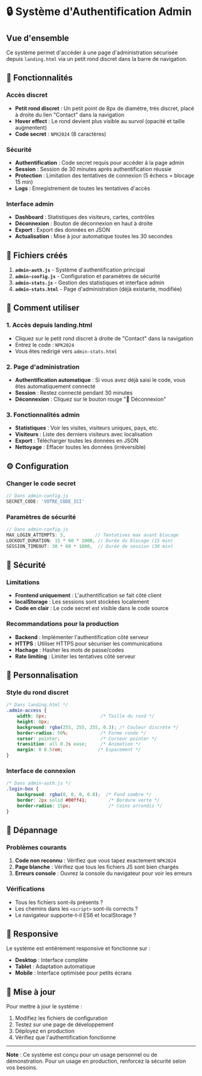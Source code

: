 # 🔒 Système d'Authentification Admin

## Vue d'ensemble

Ce système permet d'accéder à une page d'administration sécurisée depuis `landing.html` via un petit rond discret dans la barre de navigation.

## 🎯 Fonctionnalités

### Accès discret
- **Petit rond discret** : Un petit point de 8px de diamètre, très discret, placé à droite du lien "Contact" dans la navigation
- **Hover effect** : Le rond devient plus visible au survol (opacité et taille augmentent)
- **Code secret** : `NPK2024` (8 caractères)

### Sécurité
- **Authentification** : Code secret requis pour accéder à la page admin
- **Session** : Session de 30 minutes après authentification réussie
- **Protection** : Limitation des tentatives de connexion (5 échecs = blocage 15 min)
- **Logs** : Enregistrement de toutes les tentatives d'accès

### Interface admin
- **Dashboard** : Statistiques des visiteurs, cartes, contrôles
- **Déconnexion** : Bouton de déconnexion en haut à droite
- **Export** : Export des données en JSON
- **Actualisation** : Mise à jour automatique toutes les 30 secondes

## 📁 Fichiers créés

1. **`admin-auth.js`** - Système d'authentification principal
2. **`admin-config.js`** - Configuration et paramètres de sécurité
3. **`admin-stats.js`** - Gestion des statistiques et interface admin
4. **`admin-stats.html`** - Page d'administration (déjà existante, modifiée)

## 🔑 Comment utiliser

### 1. Accès depuis landing.html
- Cliquez sur le petit rond discret à droite de "Contact" dans la navigation
- Entrez le code : `NPK2024`
- Vous êtes redirigé vers `admin-stats.html`

### 2. Page d'administration
- **Authentification automatique** : Si vous avez déjà saisi le code, vous êtes automatiquement connecté
- **Session** : Restez connecté pendant 30 minutes
- **Déconnexion** : Cliquez sur le bouton rouge "🚪 Déconnexion"

### 3. Fonctionnalités admin
- **Statistiques** : Voir les visites, visiteurs uniques, pays, etc.
- **Visiteurs** : Liste des derniers visiteurs avec localisation
- **Export** : Télécharger toutes les données en JSON
- **Nettoyage** : Effacer toutes les données (irréversible)

## ⚙️ Configuration

### Changer le code secret
```javascript
// Dans admin-config.js
SECRET_CODE: 'VOTRE_CODE_ICI'
```

### Paramètres de sécurité
```javascript
// Dans admin-config.js
MAX_LOGIN_ATTEMPTS: 5,           // Tentatives max avant blocage
LOCKOUT_DURATION: 15 * 60 * 1000, // Durée du blocage (15 min)
SESSION_TIMEOUT: 30 * 60 * 1000,  // Durée de session (30 min)
```

## 🚨 Sécurité

### Limitations
- **Frontend uniquement** : L'authentification se fait côté client
- **localStorage** : Les sessions sont stockées localement
- **Code en clair** : Le code secret est visible dans le code source

### Recommandations pour la production
- **Backend** : Implémenter l'authentification côté serveur
- **HTTPS** : Utiliser HTTPS pour sécuriser les communications
- **Hachage** : Hasher les mots de passe/codes
- **Rate limiting** : Limiter les tentatives côté serveur

## 🎨 Personnalisation

### Style du rond discret
```css
/* Dans landing.html */
.admin-access {
    width: 8px;                    /* Taille du rond */
    height: 8px;
    background: rgba(255, 255, 255, 0.3); /* Couleur discrète */
    border-radius: 50%;            /* Forme ronde */
    cursor: pointer;               /* Curseur pointer */
    transition: all 0.3s ease;     /* Animation */
    margin: 0 0.5rem;             /* Espacement */
}
```

### Interface de connexion
```css
/* Dans admin-auth.js */
.login-box {
    background: rgba(0, 0, 0, 0.8);  /* Fond sombre */
    border: 2px solid #00ff41;        /* Bordure verte */
    border-radius: 15px;              /* Coins arrondis */
}
```

## 🔧 Dépannage

### Problèmes courants
1. **Code non reconnu** : Vérifiez que vous tapez exactement `NPK2024`
2. **Page blanche** : Vérifiez que tous les fichiers JS sont bien chargés
3. **Erreurs console** : Ouvrez la console du navigateur pour voir les erreurs

### Vérifications
- Tous les fichiers sont-ils présents ?
- Les chemins dans les `<script>` sont-ils corrects ?
- Le navigateur supporte-t-il ES6 et localStorage ?

## 📱 Responsive

Le système est entièrement responsive et fonctionne sur :
- **Desktop** : Interface complète
- **Tablet** : Adaptation automatique
- **Mobile** : Interface optimisée pour petits écrans

## 🔄 Mise à jour

Pour mettre à jour le système :
1. Modifiez les fichiers de configuration
2. Testez sur une page de développement
3. Déployez en production
4. Vérifiez que l'authentification fonctionne

---

**Note** : Ce système est conçu pour un usage personnel ou de démonstration. Pour un usage en production, renforcez la sécurité selon vos besoins.
